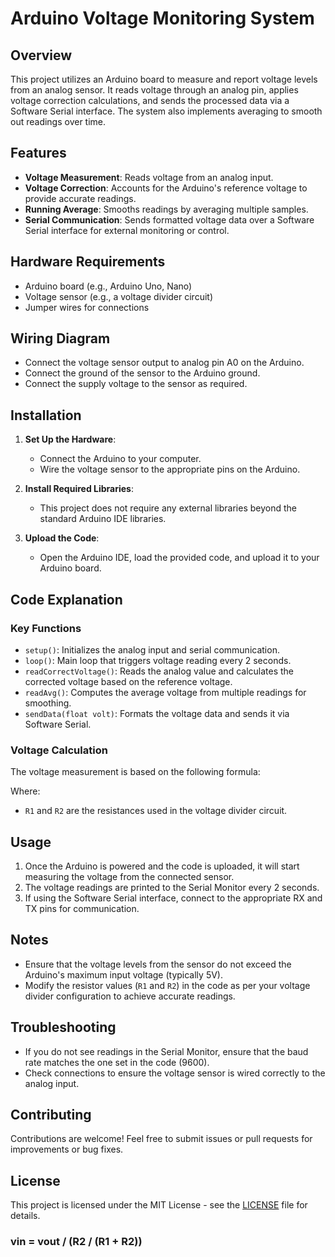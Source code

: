 # Arduino Voltage Monitoring System

## Overview

This project utilizes an Arduino board to measure and report voltage levels from an analog sensor. It reads voltage through an analog pin, applies voltage correction calculations, and sends the processed data via a Software Serial interface. The system also implements averaging to smooth out readings over time.

## Features

- **Voltage Measurement**: Reads voltage from an analog input.
- **Voltage Correction**: Accounts for the Arduino's reference voltage to provide accurate readings.
- **Running Average**: Smooths readings by averaging multiple samples.
- **Serial Communication**: Sends formatted voltage data over a Software Serial interface for external monitoring or control.

## Hardware Requirements

- Arduino board (e.g., Arduino Uno, Nano)
- Voltage sensor (e.g., a voltage divider circuit)
- Jumper wires for connections

## Wiring Diagram

- Connect the voltage sensor output to analog pin A0 on the Arduino.
- Connect the ground of the sensor to the Arduino ground.
- Connect the supply voltage to the sensor as required.

## Installation

1. **Set Up the Hardware**:
   - Connect the Arduino to your computer.
   - Wire the voltage sensor to the appropriate pins on the Arduino.

2. **Install Required Libraries**:
   - This project does not require any external libraries beyond the standard Arduino IDE libraries.

3. **Upload the Code**:
   - Open the Arduino IDE, load the provided code, and upload it to your Arduino board.

## Code Explanation

### Key Functions

- `setup()`: Initializes the analog input and serial communication.
- `loop()`: Main loop that triggers voltage reading every 2 seconds.
- `readCorrectVoltage()`: Reads the analog value and calculates the corrected voltage based on the reference voltage.
- `readAvg()`: Computes the average voltage from multiple readings for smoothing.
- `sendData(float volt)`: Formats the voltage data and sends it via Software Serial.

### Voltage Calculation

The voltage measurement is based on the following formula:

Where:
- `R1` and `R2` are the resistances used in the voltage divider circuit.

## Usage

1. Once the Arduino is powered and the code is uploaded, it will start measuring the voltage from the connected sensor.
2. The voltage readings are printed to the Serial Monitor every 2 seconds.
3. If using the Software Serial interface, connect to the appropriate RX and TX pins for communication.

## Notes

- Ensure that the voltage levels from the sensor do not exceed the Arduino's maximum input voltage (typically 5V).
- Modify the resistor values (`R1` and `R2`) in the code as per your voltage divider configuration to achieve accurate readings.

## Troubleshooting

- If you do not see readings in the Serial Monitor, ensure that the baud rate matches the one set in the code (9600).
- Check connections to ensure the voltage sensor is wired correctly to the analog input.

## Contributing

Contributions are welcome! Feel free to submit issues or pull requests for improvements or bug fixes.

## License

This project is licensed under the MIT License - see the [LICENSE](LICENSE) file for details.

### vin = vout / (R2 / (R1 + R2))
